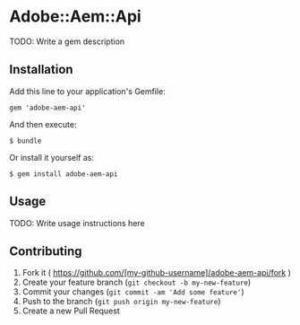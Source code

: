 # Adobe::Aem::Api

TODO: Write a gem description

## Installation

Add this line to your application's Gemfile:

    gem 'adobe-aem-api'

And then execute:

    $ bundle

Or install it yourself as:

    $ gem install adobe-aem-api

## Usage

TODO: Write usage instructions here

## Contributing

1. Fork it ( https://github.com/[my-github-username]/adobe-aem-api/fork )
2. Create your feature branch (`git checkout -b my-new-feature`)
3. Commit your changes (`git commit -am 'Add some feature'`)
4. Push to the branch (`git push origin my-new-feature`)
5. Create a new Pull Request
